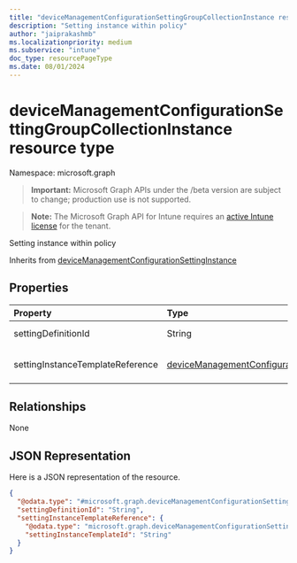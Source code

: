 ```yaml
---
title: "deviceManagementConfigurationSettingGroupCollectionInstance resource type"
description: "Setting instance within policy"
author: "jaiprakashmb"
ms.localizationpriority: medium
ms.subservice: "intune"
doc_type: resourcePageType
ms.date: 08/01/2024
---
```


# deviceManagementConfigurationSettingGroupCollectionInstance resource type

Namespace: microsoft.graph

> **Important:** Microsoft Graph APIs under the /beta version are subject to change; production use is not supported.

> **Note:** The Microsoft Graph API for Intune requires an [active Intune license](https://go.microsoft.com/fwlink/?linkid=839381) for the tenant.

Setting instance within policy


Inherits from [deviceManagementConfigurationSettingInstance](../resources/intune-deviceconfigv2-devicemanagementconfigurationsettinginstance.md)

## Properties
|Property|Type|Description|
|:---|:---|:---|
|settingDefinitionId|String|Setting Definition Id Inherited from [deviceManagementConfigurationSettingInstance](../resources/intune-deviceconfigv2-devicemanagementconfigurationsettinginstance.md)|
|settingInstanceTemplateReference|[deviceManagementConfigurationSettingInstanceTemplateReference](../resources/intune-deviceconfigv2-devicemanagementconfigurationsettinginstancetemplatereference.md)|Setting Instance Template Reference Inherited from [deviceManagementConfigurationSettingInstance](../resources/intune-deviceconfigv2-devicemanagementconfigurationsettinginstance.md)|

## Relationships
None

## JSON Representation
Here is a JSON representation of the resource.
<!-- {
  "blockType": "resource",
  "@odata.type": "microsoft.graph.deviceManagementConfigurationSettingGroupCollectionInstance"
}
-->
``` json
{
  "@odata.type": "#microsoft.graph.deviceManagementConfigurationSettingGroupCollectionInstance",
  "settingDefinitionId": "String",
  "settingInstanceTemplateReference": {
    "@odata.type": "microsoft.graph.deviceManagementConfigurationSettingInstanceTemplateReference",
    "settingInstanceTemplateId": "String"
  }
}
```
